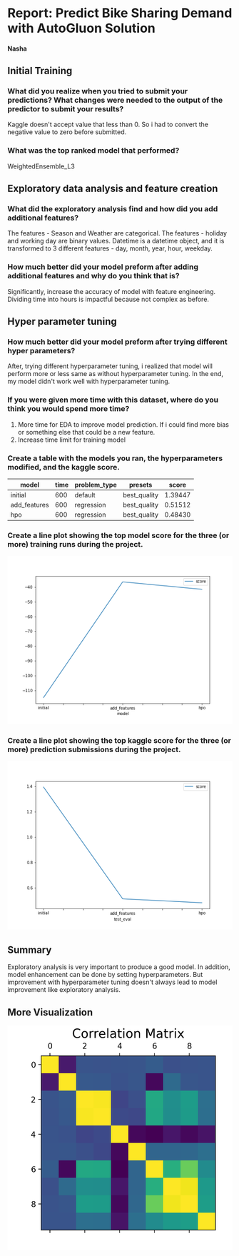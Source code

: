 # Report: Predict Bike Sharing Demand with AutoGluon Solution
#### Nasha

## Initial Training
### What did you realize when you tried to submit your predictions? What changes were needed to the output of the predictor to submit your results?
Kaggle doesn't accept value that less than 0. So i had to convert the negative value to zero before submitted.

### What was the top ranked model that performed?
WeightedEnsemble_L3

## Exploratory data analysis and feature creation
### What did the exploratory analysis find and how did you add additional features?
The features - Season and Weather are categorical.
The features - holiday and working day are binary values.
Datetime is a datetime object, and it is transformed to 3 different features - day, month, year, hour, weekday.

### How much better did your model preform after adding additional features and why do you think that is?
Significantly, increase the accuracy of model with feature engineering. Dividing time into hours is impactful because not complex as before.

## Hyper parameter tuning
### How much better did your model preform after trying different hyper parameters?
After, trying different hyperparameter tuning, i realized that model will perform more or less same as without hyperparameter tuning. In the end, my model didn't work well with hyperparameter tuning. 

### If you were given more time with this dataset, where do you think you would spend more time?
1. More time for EDA to improve model prediction. If i could find more bias or something else that could be a new feature.
2. Increase time limit for training model

### Create a table with the models you ran, the hyperparameters modified, and the kaggle score.
|model|time|problem_type|presets|score|
|--|--|--|--|--|
|initial|600|default|best_quality|1.39447|
|add_features|600|regression|best_quality|0.51512|
|hpo|600|regression|best_quality|0.48430|

### Create a line plot showing the top model score for the three (or more) training runs during the project.

![model_train_score.png](model_train_score.png)

### Create a line plot showing the top kaggle score for the three (or more) prediction submissions during the project.

![model_test_score.png](model_test_score.png)

## Summary
Exploratory analysis is very important to produce a good model. In addition, model enhancement can be done by setting hyperparameters. But improvement with hyperparameter tuning doesn't always lead to model improvement like exploratory analysis.

## More Visualization
![correlation.png](correlation.png)
